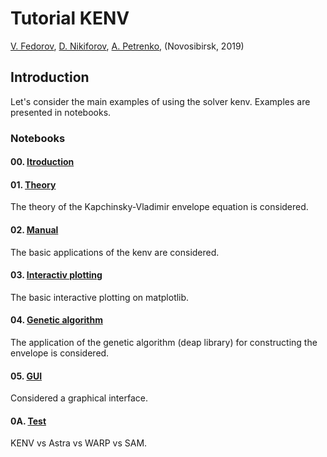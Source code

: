 # Tutorial KENV

<a href=mailto:fuodorov1998@gmail.com>V. Fedorov</a>, <a href=mailto:nikdanila@bk.ru>D. Nikiforov</a>, <a href=http://www.inp.nsk.su/~petrenko/>A. Petrenko</a>, (Novosibirsk, 2019)

## Introduction

Let's consider the main examples of using the solver kenv. Examples are presented in notebooks.

### Notebooks

#### 00. [Itroduction](00_introduction.ipynb)
####  01. [Theory](01_theory.ipynb)
The theory of the Kapchinsky-Vladimir envelope equation is considered.
####  02. [Manual](02_manual.ipynb)
The basic applications of the kenv are considered.
####  03. [Interactiv plotting](03_interactiv.ipynb)
The basic interactive plotting on matplotlib.
####  04. [Genetic algorithm](04_genetic.ipynb)
The application of the genetic algorithm (deap library) for constructing the envelope is considered.
####  05. [GUI](05_GUI.ipynb)
Considered a graphical interface.
#### 0A. [Test](0A_test.ipynb)
KENV vs Astra vs WARP vs SAM.
